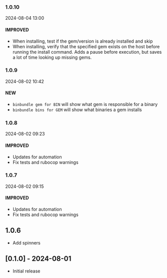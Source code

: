 ### 1.0.10

2024-08-04 13:00

#### IMPROVED

- When installing, test if the gem/version is already installed and skip
- When installing, verify that the specified gem exists on the host before running the install command. Adds a pause before execution, but saves a lot of time looking up missing gems.

### 1.0.9

2024-08-02 10:42

#### NEW

- `binbundle gem for BIN` will show what gem is responsible for a binary
- `binbundle bins for GEM` will show what binaries a gem installs

### 1.0.8

2024-08-02 09:23

#### IMPROVED

- Updates for automation
- Fix tests and rubocop warnings

### 1.0.7

2024-08-02 09:15

#### IMPROVED

- Updates for automation
- Fix tests and rubocop warnings

## 1.0.6

- Add spinners

## [0.1.0] - 2024-08-01

- Initial release

